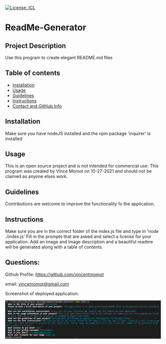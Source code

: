 [![License: ICL](https://img.shields.io/badge/License-ISC-blue.svg)](https://opensource.org/licenses/ISC)
# ReadMe-Generator
 
## Project Description
Use this program to create elegant README.md files


## Table of contents
* [Installation](#installation)
* [Usage](#usage)
* [Guidelines](#guidelines)
* [Instructions](#instructions)
* [Contact and GitHub Info](questions)

## Installation
<a name="i"></a>
Make sure you have nodeJS installed and the npm package 'inquirer' is installed

<a name="u"></a>
## Usage
This is an open source project and is not intended for commercial use. This program was created by Vince Momot on 10-27-2021 and should not be claimed as anyone elses work.

<a name="g"></a>
## Guidelines
Contributions are welcome to improve the functionality fo the application.

## Instructions
Make sure you are in the correct folder of the index.js file and type in 'node ./index.js'
Fill in the prompts that are asked and select a license for your application. 
Add an image and image description and a beautiful readme will be generated along with a table of contents.


<a name="c"></a>
## Questions: 

Github Profile: https://github.com/vincentmomot 
 
email: vincemomot@gmail.com

Screenshot of deployed application:

![This is an image of the deployed application](assets/image.PNG)